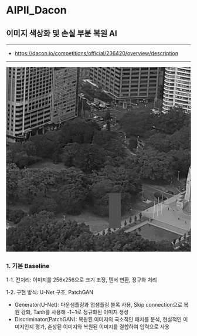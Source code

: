 # AIPII_Dacon
## 이미지 색상화 및 손실 부분 복원 AI

-----
+ <https://dacon.io/competitions/official/236420/overview/description>
-----

![손상된 이미지](https://github.com/ChoiSeunghyo/AIPII_Dacon/blob/main/TEST_000.png)

  
### 1. 기본 Baseline


1-1. 전처리: 이미지를 256x256으로 크기 조정, 텐서 변환, 정규화 처리


1-2. 구현 방식: U-Net 구조, PatchGAN

+ Generator(U-Net): 다운샘플링과 업샘플링 블록 사용, Skip connection으로 복원 강화, Tanh를 사용해 -1~1로 정규화된 이미지 생성
+ Discriminator(PatchGAN): 복원된 이미지의 국소적인 패치를 분석, 현실적인 이미지인지 평가, 손상된 이미지와 복원된 이미지를 결합하여 입력으로 사용

